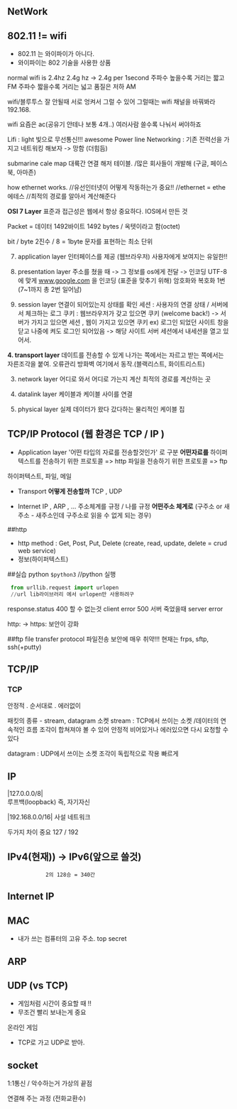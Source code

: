 ## NetWork


## 802.11 != wifi
- 802.11 는 와이파이가 아니다.
- 와이파이는 802 기술을 사용한 상품
 
normal wifi is 2.4hz
2.4g hz -> 2.4g per 1second
주파수 높을수록 거리는 짧고 FM
주파수 짧을수록 거리는 넓고 품질은 저하 AM

wifi/블루투스 잘 안될때 서로 엉켜서 그럴 수 있어
그럴때는 wifi 채널을 바꿔봐라 
192.168.

wifi 요즘은 ac(공유기 안테나 보통 4개..)
여러사람 쓸수록 나눠서 써야하죠


Lifi : light 빛으로 무선통신!!! awesome
Power line Networking : 기존 전력선을 가지고 네트워킹 해보자 
    -> 망함 (더힘듬)


submarine cale map
대륙간 연결 해저 테이블. 
/많은 회사들이 개발해 (구글, 페이스북, 아마존)


how ethernet works.
//유선인터넷이 어떻게 작동하는가 중요!!
//ethernet = ethe에테스 
//최적의 경로를 알아서 계산해준다

**OSI 7 Layer**
표준과 접근성은 웹에서 항상 중요하다.
IOS에서 만든 것

Packet = 데이터 1492바이트
1492 bytes / 옥텟이라고 함(octet)

bit / byte
2진수 / 8 = 1byte 문자를 표현하는 최소 단위


7. application layer
인터페이스를 제공 (웹브라우저)
사용자에게 보여지는 유일한!!

6. presentation layer
주소를 쳤을 때 -> 그 정보를 os에게 전달 -> 인코딩
UTF-8 에 맞게 www.google.com 을 인코딩 (표준을 맞추기 위해)
암호화와 복호화 1번 (7~1까지 총 2번 일어남)

5. session layer
연결이 되어있는지 상태를 확인
세션 : 사용자의 연결 상태 / 서버에서 체크하는 로그
쿠키 : 웹브라우저가 갖고 있으면 쿠키 (welcome back!)
-> 서버가 가지고 있으면 세션 , 웹이 가지고 있으면 쿠키
ex) 로그인 되었던 사이트 창을 닫고 나중에 켜도 로그인 되어있음 
    -> 해당 사이트 서버 세션에서 내세션을 열고 있어서.

**4. transport layer**
데이트를 전송할 수 있게 나가는 쪽에서는 자르고 받는 쪽에서는 자른조각을 붙여.
오류관리
방화벽 여기에서 동작.(블랙리스트, 화이트리스트)

3. network layer
어디로 와서 어디로 가는지 계산
최적의 경로를 계산하는 곳

2. datalink layer
케이블과 케이블 사이를 연결

1. physical layer
실제 데이터가 왔다 갔다하는 물리적인 케이블 
집

## TCP/IP Protocol (웹 환경은 TCP / IP )
- Application layer
'어떤 타입의 자료를 전송할것인가' 로 구분  **어떤자료를**
하이퍼텍스트를 전송하기 위한 프로토콜 => http
파일을 전송하기 위한 프로토콜 => ftp
 
 하이퍼텍스트, 파일, 메일

- Transport **어떻게 전송할까**
TCP , UDP 

- Internet
IP , ARP , ...
주소체계를 규정 / 나를 규정  **어떤주소 체계로**
(구주소 or 새주소 - 새주소인데 구주소로 읽을 수 없게 되는 경우)


##http
- http method : Get, Post, Put, Delete (create, read, update, delete = crud web service)
- 정보(하이퍼텍스트)


##실습
python
`$python3` //python 실행

```py
 from urllib.request import urlopen
 //url lib라이브러리 에서 urlopen만 사용하려구
```
response.status
400 할 수 없는것 client error
500 서버 죽었을때 server error

http: -> https: 보안이 강화


##ftp
file transfer protocol 파일전송
보안에 매우 취약!!!
현재는 frps, sftp, ssh(+putty)

## TCP/IP

### TCP
안정적 . 순서대로 . 에러없이

패킷의 종류 - stream, datagram 소켓
stream : TCP에서 쓰이는 소켓 /데이터의 연속적인 흐름
    조각이 합쳐져야 볼 수 있어
    안정적
    비어있거나 에러있으면 다시 요청할 수 있다

datagram : UDP에서 쓰이는 소켓
    조각이 독립적으로 작용
    빠르게

## IP

|127.0.0.0/8|	
    루프백(loopback) 즉, 자기자신

|192.168.0.0/16|
    사설 네트워크

두가지 차이 중요 127 / 192


## IPv4(현재)) -> IPv6(앞으로 쓸것)
                2의 128승 = 340간


## Internet IP



## MAC
- 내가 쓰는 컴퓨터의 고유 주소. top secret

## ARP


## UDP (vs TCP)
- 게임처럼 시간이 중요할 때 !!
- 무조건 빨리 보내는게 중요

온라인 게임
- TCP로 가고 UDP로 받아.


## socket
1:1통신 / 악수하는거 
가상의 끝점 

연결해 주는 과정 (전화교환수)